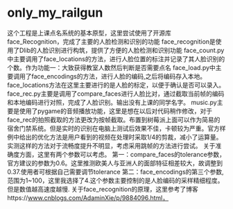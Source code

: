 # only_my_railgun
这个工程是上课点名系统的基本原型，这里尝试使用了开源库face_Recognition，完成了主要的人脸检测和识别的功能
face_recognition是使用了Dlib的人脸识别进行构筑，提供了方便的人脸检测和识别功能
face_count.py中主要调用了face_locations的方法，进行人脸位置的标注并记录了其人脸识别的个数。作为功能一：大致获得教室人数然后判断是否需要点名
face_load.py中主要调用了face_encodings的方法，进行人脸的编码,之后将编码存入本地。face_locations方法在这里主要进行的是人脸的标定，以便于确认是否可以录入。
face_rec.py主要是调用了compare_faces进行人脸比对，通过截取当前帧的编码和本地编码进行对照，完成了人脸识别。输出没有上课的同学名字。
music.py主要是使用了pygame的音频播放功能，这里是想在以后对代码稍作修改，对于face_rec的拍照截取的方法更改为按帧截取。布置到树莓派上面可以作为简易的宿舍门禁系统。但是实时的识别在电脑上测试后效果不佳，卡顿较为严重。官方样例中给出的优化方法是用户看到的视频在处理时采取1/4的剪裁，减小了运算量。实测这样的方法对于流畅度提升不明显，考虑采用跳帧的方法进行尝试。
关于准确度方面，这里有两个参数可以考虑。
第一：compare_faces的tolerance参数，官方建议的参数为0.6。这里推测欧美人与亚洲人的面部特征相差较大，故调整到0.37.使用者可根据自己需要调节tolerance
第二：face_encodings的第三个参数,范围为1~100，这里我选择了4.这个参数主要控制的是人脸编码的采样精细程度。但是数值越高速度越慢.
关于face_recognition的原理，这里参考了博客https://www.cnblogs.com/AdaminXie/p/9884096.html，
